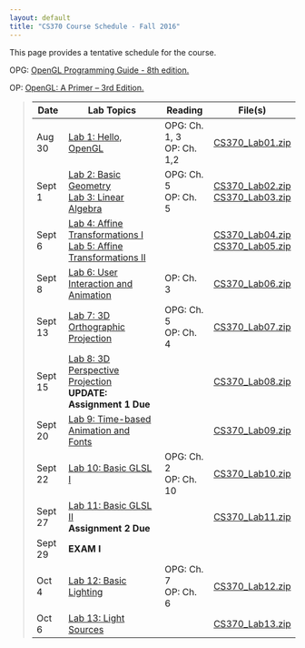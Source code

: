 ```yaml
---
layout: default
title: "CS370 Course Schedule - Fall 2016"
---
```


This page provides a tentative schedule for the course.

OPG: [OpenGL Programming Guide - 8th edition.](http://www.pearsonhighered.com/educator/product/OpenGL-Programming-Guide-The-Official-Guide-to-Learning-OpenGL-Version-43/9780321773036.page)

OP: [OpenGL: A Primer – 3rd Edition.](http://www.pearsonhighered.com/educator/product/OpenGL-A-Primer/9780321398116.page)


>  Date   | Lab Topics | Reading | File(s) |
> ------- | ---------- | ------- | ------- |
> Aug 30  | [Lab 1: Hello, OpenGL](../labs/lab01.html) | OPG: Ch. 1, 3 <br /> OP: Ch. 1,2 | [CS370_Lab01.zip](../labs/src/CS370_Lab01.zip)
> Sept 1  | [Lab 2: Basic Geometry](../labs/lab02.html) <br /> [Lab 3: Linear Algebra](../labs/lab03.html)| OPG: Ch. 5 <br /> OP: Ch. 5 | [CS370_Lab02.zip](../labs/src/CS370_Lab02.zip) <br /> [CS370_Lab03.zip](../labs/src/CS370_Lab03.zip)
> Sept 6  | [Lab 4: Affine Transformations I](../labs/lab04.html) <br /> [Lab 5: Affine Transformations II](../labs/lab05.html)|   | [CS370_Lab04.zip](../labs/src/CS370_Lab04.zip) <br /> [CS370_Lab05.zip](../labs/src/CS370_Lab05.zip)
> Sept 8  | [Lab 6: User Interaction and Animation](../labs/lab06.html) | OP: Ch. 3 | [CS370_Lab06.zip](../labs/src/CS370_Lab06.zip)
> Sept 13 | [Lab 7: 3D Orthographic Projection](../labs/lab07.html) | OPG: Ch. 5 <br /> OP: Ch. 4 | [CS370_Lab07.zip](../labs/src/CS370_Lab07.zip) 
> Sept 15 | [Lab 8: 3D Perspective Projection](../labs/lab08.html) <br /> **UPDATE: Assignment 1 Due** |  | [CS370_Lab08.zip](../labs/src/CS370_Lab08.zip)
> Sept 20 | [Lab 9: Time-based Animation and Fonts](../labs/lab09.html) |  | [CS370_Lab09.zip](../labs/src/CS370_Lab09.zip)
> Sept 22 | [Lab 10: Basic GLSL I](../labs/lab10.html) | OPG: Ch. 2 <br /> OP: Ch. 10 | [CS370_Lab10.zip](../labs/src/CS370_Lab10.zip)
> Sept 27 | [Lab 11: Basic GLSL II](../labs/lab11.html) <br /> **Assignment 2 Due** |  | [CS370_Lab11.zip](../labs/src/CS370_Lab11.zip)
> Sept 29 | **EXAM I** | |
> Oct 4   | [Lab 12: Basic Lighting](../labs/lab12.html) | OPG: Ch. 7 <br /> OP: Ch. 6 | [CS370_Lab12.zip](../labs/src/CS370_Lab12.zip)
> Oct 6   | [Lab 13: Light Sources](../labs/lab13.html) |  | [CS370_Lab13.zip](../labs/src/CS370_Lab13.zip)

<!--
> Oct 13  | [Lab 14: Recursive Subdivision](../labs/lab14.html) |  | [CS370_Lab14.zip](../labs/src/CS370_Lab14.zip)
> Oct 15  | [Lab 15: Simple Shadows](../labs/lab15.html)  |  | [CS370_Lab15.zip](../labs/src/CS370_Lab15.zip)
> Oct 20  | **NO CLASS - Fall Break** | |
> Oct 22  | [Lab 16: Scene Graphs](../labs/lab16.html) <br /> **Milestone 1 Due** |  | [CS370_Lab16.zip](../labs/src/CS370_Lab16.zip)
> Oct 27  | [Lab 17: Alpha Blending](../labs/lab17.html) | OPG: Ch. 4 <br /> OP: Ch. 6.10 | [CS370_Lab17.zip](../labs/src/CS370_Lab17.zip)
> Oct 29  | Exam Review <br /> **Assignment 3 Due** |  | 
> Nov 3   | **EXAM II** | |
> Nov 5   | [Lab 18: Billboarding](../labs/lab18.html) |  | [CS370_Lab18.zip](../labs/src/CS370_Lab18.zip)
> Nov 10  | [Lab 19: Texture Mapping](../labs/lab19.html) | OPG: Ch. 6 <br /> OP: Ch. 8 | [CS370_Lab19.zip](../labs/src/CS370_Lab19.zip)
> Nov 12  | [Lab 20: Environment Mapping](../labs/lab20.html) |  | [CS370_Lab20.zip](../labs/src/CS370_Lab20.zip)
> Nov 17  | [Lab 21: Multitexturing](../labs/lab21.html) |  | [CS370_Lab21.zip](../labs/src/CS370_Lab21.zip)
> Nov 19  | [Lab 22: Bumpmapping](../labs/lab22.html) | OPG: Ch. 8 | [CS370_Lab22.zip](../labs/src/CS370_Lab22.zip)
> Nov 24  | [Lab Mobile: OpenGL-ES on Android](../labs/labmobile.html) <br /> **Milestone 2 Due** |  | [CS370_Mobile.zip](../labs/src/CS496_lab17.zip)
> Nov 26  | **NO CLASS - Thanksgiving Break** | |
> Dec 1   | Exam Review <br /> **Assignment 4 Due** |  | 
> Dec 3   | **EXAM III** | |
> Dec 8   | Project workday | |
> Dec 10  | Project workday | |
> Dec 15  | Project workday | |
> Dec 17  | **FINAL PROJECT PRESENTATIONS** | |
-->


















